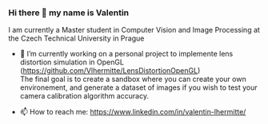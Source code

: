 ### Hi there 👋 my name is Valentin
I am currently a Master student in Computer Vision and Image Processing at the Czech Technical University in Prague

- 🔭 I’m currently working on a personal project to implemente lens distortion simulation in OpenGL (https://github.com/Vlhermitte/LensDistortionOpenGL) <br />
The final goal is to create a sandbox where you can create your own environement, and generate a dataset of images if you wish to test your camera calibration algorithm accuracy.

- 📫 How to reach me: https://www.linkedin.com/in/valentin-lhermitte/


<!--
**Vlhermitte/Vlhermitte** is a ✨ _special_ ✨ repository because its `README.md` (this file) appears on your GitHub profile.

Here are some ideas to get you started:

- 🔭 I’m currently working on ...
- 🌱 I’m currently learning ...
- 👯 I’m looking to collaborate on ...
- 🤔 I’m looking for help with ...
- 💬 Ask me about ...
- 📫 How to reach me: ...
- 😄 Pronouns: ...
- ⚡ Fun fact: ...
-->
